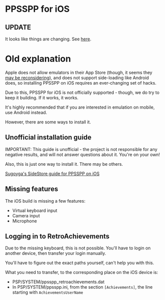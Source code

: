 # PPSSPP for iOS

## UPDATE

It looks like things are changing. See [here](/news/apple-announcement-comment).

# Old explanation

Apple does not allow emulators in their App Store (though, it seems they [may be reconsidering](/news/apple-announcement-comment)), and does not support side-loading like Android does,
so installing PPSSPP on iOS requires an ever-changing set of hacks.

Due to this, PPSSPP for iOS is not officially supported - though, we do try to keep it building. If it works, it works.

It's highly recommended that if you are interested in emulation on mobile, use Android instead.

However, there are some ways to install it.

## Unofficial installation guide

IMPORTANT: This guide is unofficial - the project is not responsible for any negative results, and will not answer
questions about it. You're on your own!

Also, this is just one way to install it. There may be others.

[Sugoyga's SideStore guide for PPSSPP on iOS](https://suyogya.link/installing-sidestore-and-ppsspp-on-ios/)

## Missing features

The iOS build is missing a few features:

* Virtual keyboard input
* Camera input
* Microphone

## Logging in to RetroAchievements

Due to the missing keyboard, this is not possible. You'll have to login on another device, then transfer your login manually.

You'll have to figure out the exact paths yourself, can't help you with this.

What you need to transfer, to the corresponding place on the iOS device is:

* PSP/SYSTEM/ppsspp_retroachievements.dat
* In PSP/SYSTEM/ppsspp.ini, from the section `[Achievements]`, the line starting with `AchievementsUserName`
